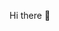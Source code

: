  Hi there 👋

<ing src="dd31511df95f3faf66ec3d61a063663539450d620c4538fc7c1594ffb347d858.gif" alt="The Unlimited">
